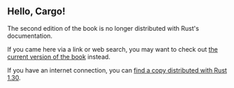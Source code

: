 ## Hello, Cargo!

The second edition of the book is no longer distributed with Rust's documentation.

If you came here via a link or web search, you may want to check out [the current
version of the book](/src/ch01-03-hello-cargo.md) instead.

If you have an internet connection, you can [find a copy distributed with
Rust
1.30](https://doc.rust-lang.org/1.30.0/book/second-edition/ch01-03-hello-cargo.html).
